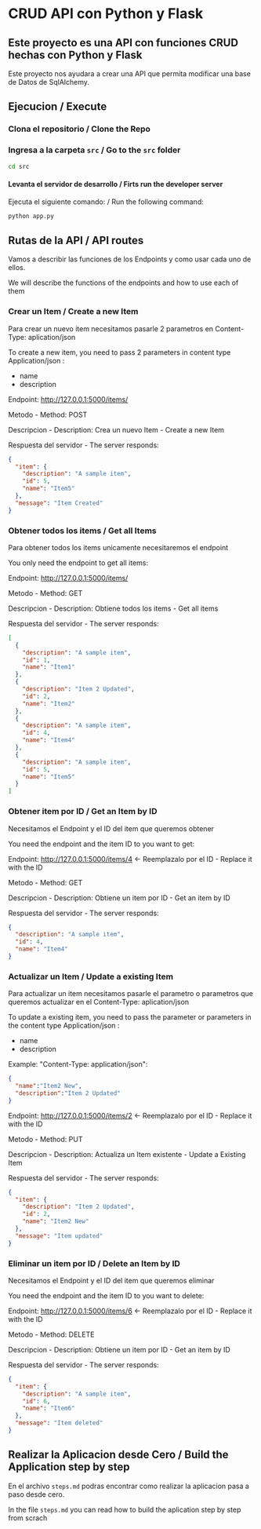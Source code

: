 # CRUD API con Python y Flask

## Este proyecto es una API con funciones CRUD hechas con Python y Flask
Este proyecto nos ayudara a crear una API que permita modificar una base de Datos de SqlAlchemy.

## Ejecucion / Execute

### Clona el repositorio / Clone the Repo


### Ingresa a la carpeta `src` / Go to the `src` folder 
```bash
cd src
```
#### Levanta el servidor de desarrollo / Firts run the developer server

Ejecuta el siguiente comando: / 
Run the following command: 

```bash
python app.py
```

## Rutas de la API / API routes
Vamos a describir las funciones de los Endpoints  y como usar cada uno de ellos.


We will describe the functions of the endpoints and how to use each of them

### Crear un Item / Create a new Item
Para crear un nuevo item necesitamos pasarle 2 parametros en Content-Type: aplication/json 

To create a new item, you need to pass 2 parameters in content type Application/json :

- name
- description

Endpoint: http://127.0.0.1:5000/items/

Metodo - Method: POST

Descripcion - Description: Crea un nuevo Item - Create a new Item

Respuesta del servidor - The server responds: 

```json
{
  "item": {
    "description": "A sample item",
    "id": 5,
    "name": "Item5"
  },
  "message": "Item Created"
}
```

### Obtener todos los items / Get all Items
Para obtener todos los items unicamente necesitaremos el endpoint 

You only need the endpoint to get all items:

Endpoint: http://127.0.0.1:5000/items/

Metodo - Method: GET

Descripcion - Description: Obtiene todos los items - Get all items

Respuesta del servidor - The server responds: 

```json
[
  {
    "description": "A sample item",
    "id": 1,
    "name": "Item1"
  },
  {
    "description": "Item 2 Updated",
    "id": 2,
    "name": "Item2"
  },
  {
    "description": "A sample item",
    "id": 4,
    "name": "Item4"
  },
  {
    "description": "A sample item",
    "id": 5,
    "name": "Item5"
  }
]
```

### Obtener item por ID / Get an Item by ID
Necesitamos el Endpoint y el ID del item que queremos obtener

You need the endpoint and the item ID to you want to get:

Endpoint: http://127.0.0.1:5000/items/4 <- Reemplazalo por el ID - Replace it with the ID

Metodo - Method: GET

Descripcion - Description: Obtiene un item por ID - Get an item by ID

Respuesta del servidor - The server responds: 

```json
{
  "description": "A sample item",
  "id": 4,
  "name": "Item4"
}
```

### Actualizar un Item / Update a existing Item
Para actualizar un item necesitamos pasarle el parametro o parametros  que queremos actualizar en el Content-Type: aplication/json 


To update a existing item, you need to pass the parameter or parameters in the content type Application/json :

- name
- description

Example:
"Content-Type: application/json":
```json
{
  "name":"Item2 New",
  "description":"Item 2 Updated"
}
```

Endpoint: http://127.0.0.1:5000/items/2 <- Reemplazalo por el ID - Replace it with the ID

Metodo - Method: PUT

Descripcion - Description: Actualiza un Item existente - Update a Existing Item

Respuesta del servidor - The server responds: 

```json
{
  "item": {
    "description": "Item 2 Updated",
    "id": 2,
    "name": "Item2 New"
  },
  "message": "Item updated"
}
```


### Eliminar un item por ID / Delete an Item by ID
Necesitamos el Endpoint y el ID del item que queremos eliminar

You need the endpoint and the item ID to you want to delete:

Endpoint: http://127.0.0.1:5000/items/6 <- Reemplazalo por el ID - Replace it with the ID

Metodo - Method: DELETE

Descripcion - Description: Obtiene un item por ID - Get an item by ID

Respuesta del servidor - The server responds: 

```json
{
  "item": {
    "description": "A sample item",
    "id": 6,
    "name": "Item6"
  },
  "message": "Item deleted"
}
```

## Realizar la Aplicacion desde Cero / Build the Application step by step 

En el archivo `steps.md` podras encontrar como realizar la aplicacion pasa a paso desde cero.

In the file `steps.md` you can read how to build the aplication step by step from scrach 
